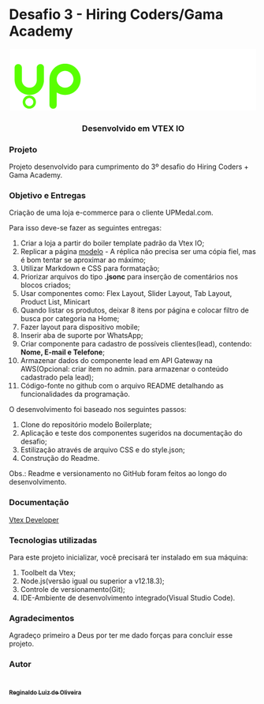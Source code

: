 # Desafio 3 - Hiring Coders/Gama Academy

<center><img src="../assets/upmedal.png"></center>
<center><h3>Desenvolvido em VTEX IO</h3></center>




### Projeto

Projeto desenvolvido para cumprimento do 3º desafio do Hiring Coders + Gama Academy.

### Objetivo e Entregas

Criação de uma loja e-commerce para o cliente UPMedal.com.

Para isso deve-se fazer as seguintes entregas:

1. Criar a loja a partir do boiler template padrão da Vtex IO;
2. Replicar a página [modelo](https://www.upmedal.com/desafios) -  A réplica não precisa ser uma cópia fiel, mas é bom tentar se aproximar ao máximo;
3. Utilizar Markdown e CSS para formatação;
4. Priorizar arquivos do tipo **.jsonc** para inserção de comentários nos blocos criados;
4. Usar componentes como: Flex Layout, Slider Layout, Tab Layout, Product List, Minicart
5. Quando listar os produtos, deixar 8 itens por página e colocar filtro de busca por categoria na Home;
6. Fazer layout para dispositivo mobile;
7. Inserir aba de suporte por WhatsApp;
8. Criar componente para cadastro de possíveis clientes(lead), contendo: **Nome, E-mail e Telefone**; 
9. Armazenar dados do componente lead em API Gateway na AWS(Opcional: criar item no admin. para armazenar o conteúdo cadastrado pela lead);
10. Código-fonte no github com o arquivo README detalhando as funcionalidades da programação.



O desenvolvimento foi baseado nos seguintes passos:

1. Clone do repositório modelo Boilerplate;
2. Aplicação e teste dos componentes sugeridos na documentação do desafio;
3. Estilização através de arquivo CSS e do style.json;
4. Construção do Readme.

Obs.: Readme e versionamento no GitHub foram feitos ao longo do desenvolvimento.

### Documentação

[Vtex Developer](https://developers.vtex.com/)


### Tecnologias utilizadas   

Para este projeto inicializar, você precisará ter instalado em sua máquina:

1. Toolbelt da Vtex;
2. Node.js(versão igual ou superior a v12.18.3);
3. Controle de versionamento(Git);
4. IDE-Ambiente de desenvolvimento integrado(Visual Studio Code).






### Agradecimentos

Agradeço primeiro a Deus por ter me dado forças para concluir esse projeto. 

### Autor

<a href="https://github.com/reginaldo007oliveira">

 
 <br />
 <sub><b>Reginaldo Luiz de Oliveira</b></sub></a> 



